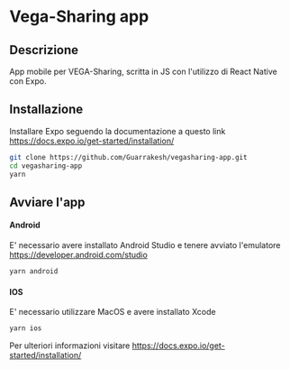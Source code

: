 # Vega-Sharing app

## Descrizione
App mobile per VEGA-Sharing, scritta in JS con l'utilizzo di React Native con Expo.

## Installazione
Installare Expo seguendo la documentazione  a questo link https://docs.expo.io/get-started/installation/

```bash
git clone https://github.com/Guarrakesh/vegasharing-app.git
cd vegasharing-app
yarn
```

## Avviare l'app

#### Android
E' necessario avere installato Android Studio e tenere avviato l'emulatore
https://developer.android.com/studio
```bash
yarn android 
```

#### IOS
E' necessario utilizzare MacOS e avere installato Xcode
```bash
yarn ios
```

Per ulteriori informazioni visitare https://docs.expo.io/get-started/installation/
